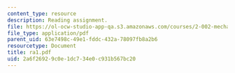 ```yaml
---
content_type: resource
description: Reading assignment.
file: https://ol-ocw-studio-app-qa.s3.amazonaws.com/courses/2-002-mechanics-and-materials-ii-spring-2004/2a6f26929c0e1dc734e0c931b567bc20_ra1.pdf
file_type: application/pdf
parent_uid: 63e7498c-49e1-fddc-432a-78097fb8a2b6
resourcetype: Document
title: ra1.pdf
uid: 2a6f2692-9c0e-1dc7-34e0-c931b567bc20
---
```


